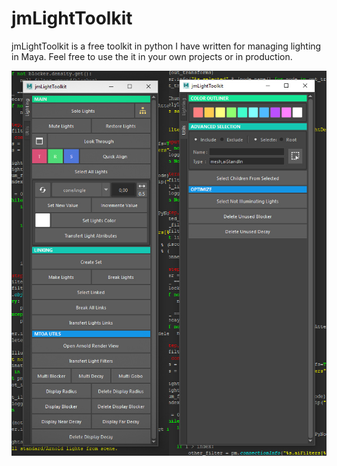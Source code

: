 # jmLightToolkit
jmLightToolkit is a free toolkit in python I have written for managing lighting in Maya. Feel free to use the it in your own projects or in production.

![jmLightToolkit UI](https://github.com/JsnMertens/jmLightToolkit/blob/master/resourcesLightToolkit/printscreenFull.jpg)
